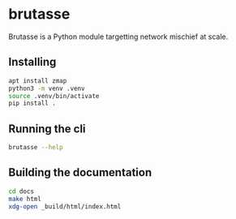 # brutasse

Brutasse is a Python module targetting network mischief at scale.

## Installing

```sh
apt install zmap
python3 -m venv .venv
source .venv/bin/activate
pip install .
```

## Running the cli

```sh
brutasse --help
```

## Building the documentation

```sh
cd docs
make html
xdg-open _build/html/index.html
```

